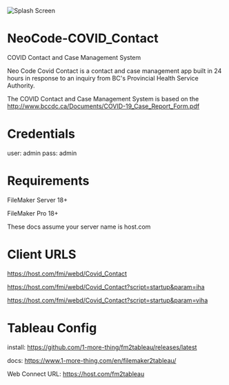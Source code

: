 ![Splash Screen](https://user-images.githubusercontent.com/597763/95042776-c3343280-068f-11eb-9665-358d9152a495.png?raw=true)

# NeoCode-COVID_Contact
COVID Contact and Case Management System

Neo Code Covid Contact is a contact and case management app built in 24 hours in response to an inquiry from BC's Provincial Health Service Authority. 

The COVID Contact and Case Management System is based on the http://www.bccdc.ca/Documents/COVID-19_Case_Report_Form.pdf

# Credentials
user: admin
pass: admin

# Requirements
FileMaker Server 18+

FileMaker Pro 18+

These docs assume your server name is host.com

# Client URLS
https://host.com/fmi/webd/Covid_Contact

https://host.com/fmi/webd/Covid_Contact?script=startup&param=iha

https://host.com/fmi/webd/Covid_Contact?script=startup&param=viha

# Tableau Config
install:
https://github.com/1-more-thing/fm2tableau/releases/latest

docs:
https://www.1-more-thing.com/en/filemaker2tableau/

Web Connect URL:
https://host.com/fm2tableau
